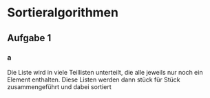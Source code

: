 # Sortieralgorithmen

## Aufgabe 1

### a

Die Liste wird in viele Teillisten unterteilt, die alle jeweils nur noch ein
Element enthalten. Diese Listen werden dann stück für Stück zusammengeführt und dabei sortiert